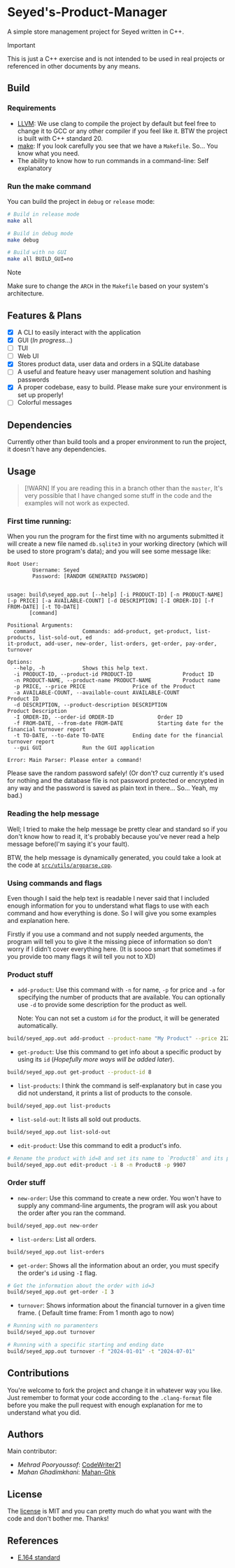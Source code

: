 Seyed's-Product-Manager
=======================
A simple store management project for Seyed written in C++.

> [!IMPORTANT]
> This is just a C++ exercise and is not intended to be used in real projects or referenced in other documents by any means.

Build
-----

### Requirements

+ [LLVM](https://clang.llvm.org/): We use clang to compile the project by default but
  feel free to change it to GCC or any other compiler if you feel like it.
  BTW the project is built with C++ standard 20.
+ [make](https://www.gnu.org/software/make/): If you look carefully you see that we have a `Makefile`.
  So... You know what you need.
+ The ability to know how to run commands in a command-line: Self explanatory

### Run the make command

You can build the project in `debug` or `release` mode:

```bash
# Build in release mode
make all

# Build in debug mode
make debug

# Build with no GUI
make all BUILD_GUI=no
```

> [!NOTE]
> Make sure to change the `ARCH` in the `Makefile` based on your system's architecture.

Features & Plans
----------------

+ [x] A CLI to easily interact with the application
+ [x] GUI (_In progress..._)
+ [ ] TUI
+ [ ] Web UI
+ [x] Stores product data, user data and orders in a SQLite database
+ [ ] A useful and feature heavy user management solution and hashing passwords
+ [x] A proper codebase, easy to build. Please make sure your environment is set up properly!
+ [ ] Colorful messages

Dependencies
------------

Currently other than build tools and a proper environment to run the project, it doesn't
have any dependencies.

Usage
-----

> [!WARN]
> If you are reading this in a branch other than the `master`, It's very possible that
> I have changed some stuff in the code and the examples will not work as expected.

### First time running:

When you run the program for the first time with no arguments submitted it will create
a new file named `db.sqlite3` in your working directory (which will be used to store 
program's data); and you will see some message like:
```
Root User:
        Username: Seyed
        Password: [RANDOM GENERATED PASSWORD]


usage: build\seyed_app.out [--help] [-i PRODUCT-ID] [-n PRODUCT-NAME] [-p PRICE] [-a AVAILABLE-COUNT] [-d DESCRIPTION] [-I ORDER-ID] [-f FROM-DATE] [-t TO-DATE]
       [command]

Positional Arguments:
  command               Commands: add-product, get-product, list-products, list-sold-out, ed
it-product, add-user, new-order, list-orders, get-order, pay-order, turnover

Options:
  --help, -h            Shows this help text.
  -i PRODUCT-ID, --product-id PRODUCT-ID                Product ID
  -n PRODUCT-NAME, --product-name PRODUCT-NAME          Product name
  -p PRICE, --price PRICE               Price of the Product
  -a AVAILABLE-COUNT, --available-count AVAILABLE-COUNT         Product ID
  -d DESCRIPTION, --product-description DESCRIPTION             Product Description
  -I ORDER-ID, --order-id ORDER-ID              Order ID
  -f FROM-DATE, --from-date FROM-DATE           Starting date for the financial turnover report
  -t TO-DATE, --to-date TO-DATE         Ending date for the financial turnover report
  --gui GUI             Run the GUI application

Error: Main Parser: Please enter a command!
```


Please save the random password safely! (Or don't? cuz currently it's used for nothing
and the database file is not password protected or encrypted in any way and the password
is saved as plain text in there... So... Yeah, my bad.)

### Reading the help message

Well; I tried to make the help message be pretty clear and standard so if you don't know
how to read it, it's probably because you've never read a help message before(I'm
saying it's your fault).

BTW, the help message is dynamically generated, you could take a look at the code at
[`src/utils/argparse.cpp`](./src/utils/argparse.cpp).

### Using commands and flags

Even though I said the help text is readable I never said that I included enough
information for you to understand what flags to use with each command and how everything
is done. So I will give you some examples and explanation here.

Firstly if you use a command and not supply needed arguments, the program will tell you
to give it the missing piece of information so don't worry if I didn't cover everything
here. (It is soooo smart that sometimes if you provide too many flags it will tell you
not to XD)

### Product stuff

+ `add-product`: Use this command with `-n` for name, `-p` for price and `-a` for
  specifying the number of products that are available. You can optionally use `-d` to
  provide some description for the product as well.

  Note: You can not set a custom `id` for the product, it will be generated automatically.
```bash
build/seyed_app.out add-product --product-name "My Product" --price 2121 --available-count 21 --product-description "In case you couldn't tell, I really like 21 8D"
```
+ `get-product`: Use this command to get info about a specific product by using its
  `id` (_Hopefully more ways will be added later_).
```bash
build/seyed_app.out get-product --product-id 8
```
+ `list-products`: I think the command is self-explanatory but in case you did not
  understand, it prints a list of products to the console.
```bash
build/seyed_app.out list-products
```
+ `list-sold-out`: It lists all sold out products.
```bash
build/seyed_app.out list-sold-out
```
+ `edit-product`: Use this command to edit a product's info.
```bash
# Rename the product with id=8 and set its name to `Product8` and its price to `9908`
build/seyed_app.out edit-product -i 8 -n Product8 -p 9907
```

### Order stuff

+ `new-order`: Use this command to create a new order. You won't have to supply any
  command-line arguments, the program will ask you about the order after you ran the
  command.
```bash
build/seyed_app.out new-order
```
+ `list-orders`: List all orders.
```bash
build/seyed_app.out list-orders
```
+ `get-order`: Shows all the information about an order, you must specify the order's
  `id` using `-I` flag.
```bash
# Get the information about the order with id=3
build/seyed_app.out get-order -I 3
```
+ `turnover`: Shows information about the financial turnover in a given time frame. (
  Default time frame: From 1 month ago to now)
```bash
# Running with no paramenters
build/seyed_app.out turnover

# Running with a specific starting and ending date
build/seyed_app.out turnover -f "2024-01-01" -t "2024-07-01"
```
  
Contributions
-------------

You're welcome to fork the project and change it in whatever way you like. Just remember
to format your code according to the `.clang-format` file before you make the
pull request with enough explanation for me to understand what you did.

Authors
-------

Main contributor:

+ *Mehrad Pooryoussof*: [CodeWriter21](https://GitHub.com/MPCodeWriter21/)
+ *Mahan Ghadimkhani*: [Mahan-Ghk](https://github.com/Mahan-Ghk)

License
-------

The [license](./LICENSE) is MIT and you can pretty much do what you want with the code and don't
bother me. Thanks!

References
----------

+ [E.164 standard](https://en.wikipedia.org/wiki/E.164)
